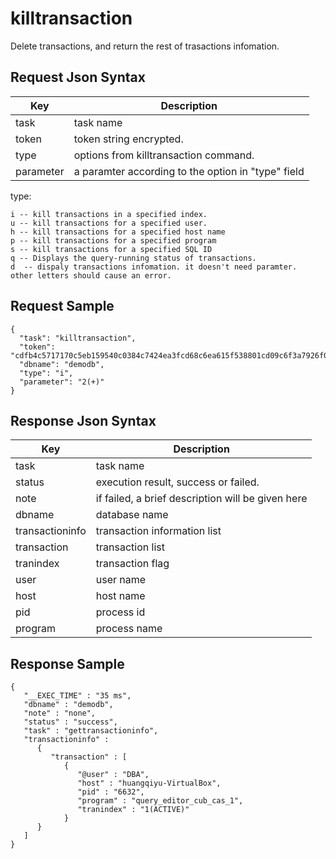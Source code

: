 # killtransaction

Delete transactions, and return the rest of trasactions infomation.

## Request Json Syntax

| **Key** | **Description** |
| --- | --- |
| task | task name |
| token | token string encrypted. |
| type | options from killtransaction command. |
| parameter | a paramter according to the option in "type" field |

type:

```
i -- kill transactions in a specified index. 
u -- kill transactions for a specified user.
h -- kill transactions for a specified host name
p -- kill transactions for a specified program
s -- kill transactions for a specified SQL ID
q -- Displays the query-running status of transactions. 
d  -- dispaly transactions infomation. it doesn't need paramter.
other letters should cause an error. 
```

## Request Sample

```
{
  "task": "killtransaction",
  "token": "cdfb4c5717170c5eb159540c0384c7424ea3fcd68c6ea615f538801cd09c6f3a7926f07dd201b6aa",
  "dbname": "demodb",
  "type": "i",
  "parameter": "2(+)"
}
```

## Response Json Syntax

| **Key** | **Description** |
| --- | --- |
| task | task name |
| status | execution result, success or failed. |
| note | if failed, a brief description will be given here |
| dbname | database name |
| transactioninfo | transaction information list |
| transaction | transaction list |
| tranindex | transaction flag |
| user | user name |
| host | host name |
| pid | process id |
| program | process name |

## Response Sample

```
{
   "__EXEC_TIME" : "35 ms",
   "dbname" : "demodb",
   "note" : "none",
   "status" : "success",
   "task" : "gettransactioninfo",
   "transactioninfo" : 
      {
         "transaction" : [
            {
               "@user" : "DBA",
               "host" : "huangqiyu-VirtualBox",
               "pid" : "6632",
               "program" : "query_editor_cub_cas_1",
               "tranindex" : "1(ACTIVE)"
            }
      }
   ]
}
```
